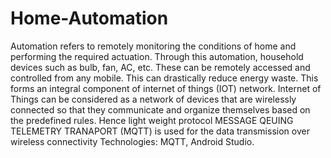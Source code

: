 # Home-Automation
Automation refers to remotely monitoring the conditions of home and performing the required actuation. Through this automation, household devices such as bulb, fan, AC, etc. These can be remotely accessed and controlled from any mobile. This can drastically reduce energy waste. This forms an integral component of internet of things (IOT) network. Internet of Things can be considered as a network of devices that are wirelessly connected so that they communicate and organize themselves based on the predefined rules. Hence light weight protocol MESSAGE QEUING TELEMETRY TRANAPORT (MQTT) is used for the data transmission over wireless connectivity Technologies: MQTT, Android Studio.
